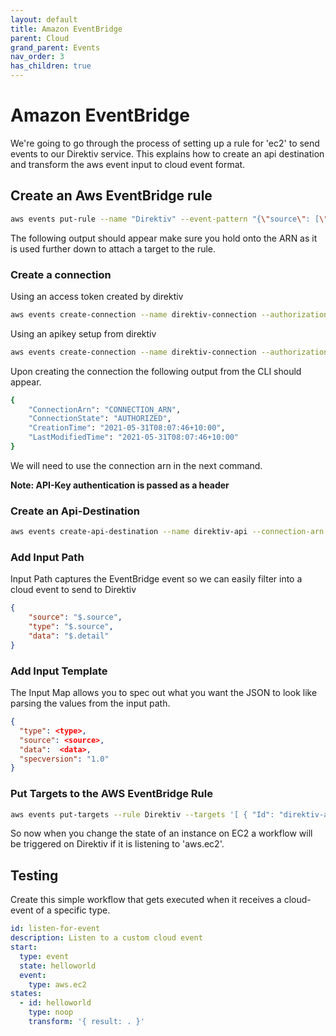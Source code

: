 ```yaml
---
layout: default
title: Amazon EventBridge
parent: Cloud
grand_parent: Events
nav_order: 3
has_children: true
---
```


# Amazon EventBridge

We're going to go through the process of setting up a rule for 'ec2' to send events to our Direktiv service. This explains how to create an api destination and transform the aws event input to cloud event format.

## Create an Aws EventBridge rule

```sh
aws events put-rule --name "Direktiv" --event-pattern "{\"source\": [\"aws.ec2\"]}"
```

The following output should appear make sure you hold onto the ARN as it is used further down to attach a target to the rule.

### Create a connection

Using an access token created by direktiv
```sh
aws events create-connection --name direktiv-connection --authorization-type API_KEY --auth-parameters "{\"ApiKeyAuthParameters\": {\"ApiKeyName\":\"Authorization\", \"ApiKeyValue\":\"Bearer ACCESS_TOKEN\""}}
```

Using an apikey setup from direktiv
```sh
aws events create-connection --name direktiv-connection --authorization-type API_KEY --auth-parameters "{\"ApiKeyAuthParameters\": {\"ApiKeyName\":\"apiKey\", \"ApiKeyValue\":\"API_KEY\""}}
```

Upon creating the connection the following output from the CLI should appear.

```sh
{
    "ConnectionArn": "CONNECTION_ARN",
    "ConnectionState": "AUTHORIZED",
    "CreationTime": "2021-05-31T08:07:46+10:00",
    "LastModifiedTime": "2021-05-31T08:07:46+10:00"
}
```

We will need to use the connection arn in the next command.

**Note: API-Key authentication is passed as a header**

### Create an Api-Destination

```sh
aws events create-api-destination --name direktiv-api --connection-arn arn:aws:events:us-east-2:253155534054:connection/direktiv-connection/4a1407b7-938f-4987-a051-9a2bb911161e --invocation-endpoint https://playground.direktiv.io/api/namespaces/trent/event --http-method POST
```


### Add Input Path

Input Path captures the EventBridge event so we can easily filter into a cloud event to send to Direktiv
```json
{
    "source": "$.source",
    "type": "$.source",
    "data": "$.detail"
}
```

### Add Input Template

The Input Map allows you to spec out what you want the JSON to look like parsing the values from the input path.

```json
{
  "type": <type>,
  "source": <source>,
  "data":  <data>,
  "specversion": "1.0"
}
```

### Put Targets to the AWS EventBridge Rule

```sh
aws events put-targets --rule Direktiv --targets '[ { "Id": "direktiv-api","RoleArn":"IAM_ROLE_ARN", "Arn": "API_DESTINATION_ARN", "InputTransformer": { "InputPathsMap": { "source": "$.source", "type": "$.source", "data": "$.detail" },  "InputTemplate": "{ \"source\": \"<source>\", \"type\": \"<type>\", \"data\": \"<data>\", \"specversion\": \"1.0\" }" } } ]'
```

So now when you change the state of an instance on EC2 a workflow will be triggered on Direktiv if it is listening to 'aws.ec2'.

## Testing

Create this simple workflow that gets executed when it receives a cloud-event of a specific type.

```yaml
id: listen-for-event
description: Listen to a custom cloud event
start:
  type: event
  state: helloworld
  event:
    type: aws.ec2
states:
  - id: helloworld
    type: noop
    transform: '{ result: . }'
```

